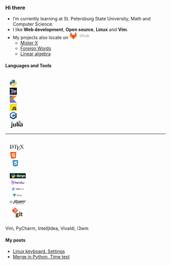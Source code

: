 ### Hi there
* I’m currently learning at St. Petersburg State University, Math and Computer Science.
* I like **Web development**, **Open source**, **Linux** and **Vim**.
* My projects also locate on <a href="https://gitlab.com/tamarinvs19"> <img alt="GitLab" height=22px src="https://raw.githubusercontent.com/tamarinvs19/tamarinvs19/master/imgs/gitlab.png"></a>
  - [Mister X](https://gitlab.com/tamarinvs19/misterX)
  - [Foreign Words](https://gitlab.com/tamarinvs19/foreign_words)
  - [Linear algebra](https://gitlab.com/tamarinvs19/linear_algebra)

#### Languages and Tools
<code>
  <img alt="Python" width=22px src="https://raw.githubusercontent.com/tamarinvs19/tamarinvs19/master/imgs/python.png"> 
  <img alt="Haskell" width=22px src="https://raw.githubusercontent.com/tamarinvs19/tamarinvs19/master/imgs/haskell.jpg"> 
  <img alt="Kotlin" width=22px src="https://raw.githubusercontent.com/tamarinvs19/tamarinvs19/master/imgs/kotlin.png"> 
  <img alt="JS" width=22px src="https://raw.githubusercontent.com/tamarinvs19/tamarinvs19/master/imgs/js.png"> 
  <img alt="C++" width=22px src="https://raw.githubusercontent.com/tamarinvs19/tamarinvs19/master/imgs/cpp.svg"> 
  <img alt="Julia" width=42px src="https://raw.githubusercontent.com/tamarinvs19/tamarinvs19/master/imgs/julia.png"> 
</code>
<hr>
<code>
  <img alt="LaTeX" height=22px src="https://raw.githubusercontent.com/tamarinvs19/tamarinvs19/master/imgs/latex.png"> 
  <img alt="HTML" height=22px src="https://raw.githubusercontent.com/tamarinvs19/tamarinvs19/master/imgs/html.png"> 
  <img alt="CSS" height=22px src="https://raw.githubusercontent.com/tamarinvs19/tamarinvs19/master/imgs/css-1.png"> 
</code
<hr>
<code>
  <img alt="Django" width=50px src="https://raw.githubusercontent.com/tamarinvs19/tamarinvs19/master/imgs/django.jpg"> 
  <img alt="Heroku" width=50px src="https://raw.githubusercontent.com/tamarinvs19/tamarinvs19/master/imgs/heroku.png"> 
  <img alt="Yandex.Cloud" width=50px src="https://raw.githubusercontent.com/tamarinvs19/tamarinvs19/master/imgs/yandex_cloud.png"> 
  <img alt="VueJS" width=50px src="https://raw.githubusercontent.com/tamarinvs19/tamarinvs19/master/imgs/vuejs.png"> 
  <img alt="jQuery" width=50px src="https://raw.githubusercontent.com/tamarinvs19/tamarinvs19/master/imgs/jquery.png"> 
  <img alt="Git" width=50px src="https://raw.githubusercontent.com/tamarinvs19/tamarinvs19/master/imgs/git.jpeg"> 
</code>


Vim, PyCharm, IntelljIdea, Vivaldi, i3wm

#### My posts
* [Linux keyboard. Settings](https://habr.com/ru/post/486872/)
* [Merge in Python. Time test](https://habr.com/ru/post/510970/)


